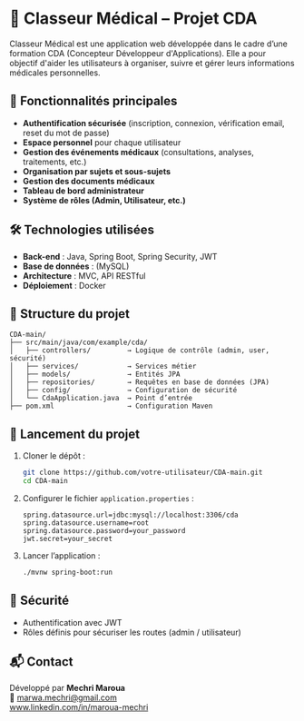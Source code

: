 # 📁 Classeur Médical – Projet CDA

Classeur Médical est une application web développée dans le cadre d’une formation CDA (Concepteur Développeur d'Applications). Elle a pour objectif d'aider les utilisateurs à organiser, suivre et gérer leurs informations médicales personnelles.

## 🎯 Fonctionnalités principales

- **Authentification sécurisée** (inscription, connexion, vérification email, reset du mot de passe)
- **Espace personnel** pour chaque utilisateur
- **Gestion des événements médicaux** (consultations, analyses, traitements, etc.)
- **Organisation par sujets et sous-sujets**
- **Gestion des documents médicaux**
- **Tableau de bord administrateur**
- **Système de rôles (Admin, Utilisateur, etc.)**

## 🛠️ Technologies utilisées

- **Back-end** : Java, Spring Boot, Spring Security, JWT
- **Base de données** : (MySQL)
- **Architecture** : MVC, API RESTful
- **Déploiement** : Docker

## 📁 Structure du projet

```
CDA-main/
├── src/main/java/com/example/cda/
│   ├── controllers/         → Logique de contrôle (admin, user, sécurité)
│   ├── services/            → Services métier
│   ├── models/              → Entités JPA
│   ├── repositories/        → Requêtes en base de données (JPA)
│   ├── config/              → Configuration de sécurité
│   └── CdaApplication.java  → Point d’entrée
├── pom.xml                  → Configuration Maven
```

## 🚀 Lancement du projet

1. Cloner le dépôt :
   ```bash
   git clone https://github.com/votre-utilisateur/CDA-main.git
   cd CDA-main
   ```

2. Configurer le fichier `application.properties` :
   ```properties
   spring.datasource.url=jdbc:mysql://localhost:3306/cda
   spring.datasource.username=root
   spring.datasource.password=your_password
   jwt.secret=your_secret
   ```

3. Lancer l’application :
   ```bash
   ./mvnw spring-boot:run
   ```

## 🔐 Sécurité

- Authentification avec JWT
- Rôles définis pour sécuriser les routes (admin / utilisateur)

## 📬 Contact

Développé par **Mechri Maroua**  
📧 marwa.mechri@gmail.com  
www.linkedin.com/in/maroua-mechri
